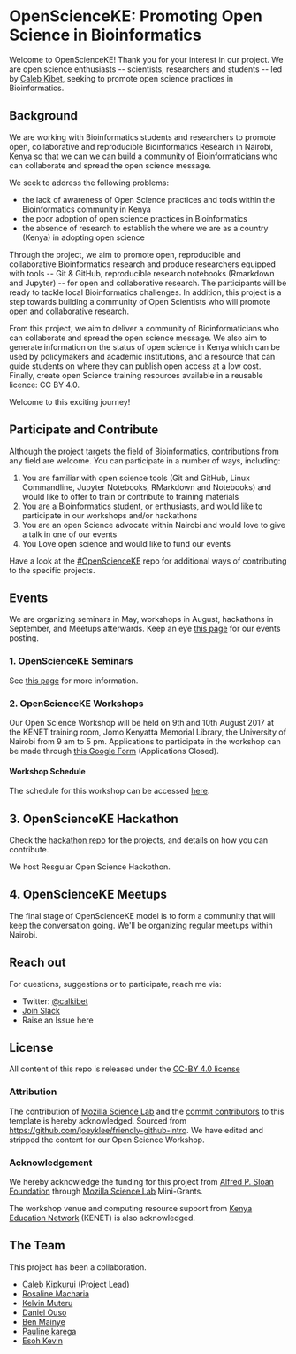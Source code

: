 # OpenScienceKE: Promoting Open Science in Bioinformatics
Welcome to OpenScienceKE! Thank you for your interest in our project. We are open science enthusiasts -- scientists, researchers and students -- led by [Caleb Kibet](https://github.com/kipkurui), seeking to promote open science practices in Bioinformatics. 

## Background
 We are working with Bioinformatics students and researchers to promote open, collaborative and reproducible Bioinformatics Research in Nairobi, Kenya so that we can we can build a community of Bioinformaticians who can collaborate and spread the open science message. 
 
We seek to address the following problems:
- the lack of awareness of Open Science practices and tools within the Bioinformatics community in Kenya
- the poor adoption of open science practices in Bioinformatics
- the absence of research to establish the where we are as a country (Kenya) in adopting open science

Through the project, we aim to promote open, reproducible and collaborative Bioinformatics research and produce researchers equipped with tools -- Git & GitHub, reproducible research notebooks (Rmarkdown and Jupyter) -- for open and collaborative research. The participants will be ready to tackle local Bioinformatics challenges. In addition, this project is a step towards building a community of Open Scientists who will promote open and collaborative research.

From this project, we aim to deliver a community of Bioinformaticians who can collaborate and spread the open science message. We also aim to generate information on the status of open science in Kenya which can be used by policymakers and academic institutions, and a resource that can guide students on where they can publish open access at a low cost. Finally, create open Science training resources available in a reusable licence: CC BY 4.0. 

Welcome to this exciting journey!

## Participate and Contribute
Although the project targets the field of Bioinformatics, contributions from any field are welcome. You can participate in a number of ways, including:
1. You are familiar with open science tools (Git and GitHub, Linux Commandline, Jupyter Notebooks, RMarkdown and Notebooks) and would like to offer to train or contribute to training materials
2. You are a Bioinformatics student, or enthusiasts, and would like to participate in our workshops and/or hackathons
3. You are an open Science advocate within Nairobi and would love to give a talk in one of our events
4. You Love open science and would like to fund our events

Have a look at the [#OpenScienceKE](https://github.com/BioinfoNet/OpenScienceKEHackathon) repo for additional ways of contributing to the specific projects. 

## Events
We are organizing seminars in May, workshops in August, hackathons in September, and Meetups afterwards. Keep an eye [this page](https://kipkurui.github.io/studyGroup/) for our events posting. 

### 1. OpenScienceKE Seminars
See [this page](./OpenScienceSeminar.md) for more information.

### 2. OpenScienceKE Workshops
Our Open Science Workshop will be held on 9th and 10th August 2017 at the KENET training room, Jomo Kenyatta Memorial Library, the University of Nairobi from 9 am to 5 pm. Applications to participate in the workshop can be made through [this Google Form](https://goo.gl/forms/s3aik3R6Uy0dannd2) (Applications Closed). 



#### Workshop Schedule
The schedule for this workshop can be accessed [here](./schedule.md).

## 3. OpenScienceKE Hackathon

Check the [hackathon repo](https://github.com/BioinfoNet/OpenScienceKEHackathon) for the projects, and details on how you can contribute.

We host Resgular Open Science Hackothon.

## 4. OpenScienceKE Meetups
The final stage of OpenScienceKE model is to form a community that will keep the conversation going. We'll be organizing regular meetups within Nairobi. 

## Reach out
For questions, suggestions or to participate, reach me via:
- Twitter: [@calkibet](https://twitter.com/calkibet)
- [Join Slack](https://join.slack.com/t/openscienceke/shared_invite/zt-13i5ivb9e-jPpF0ey3fSDN_E_jg5lgfQ)
- Raise an Issue here

## License
All content of this repo is released under the [CC-BY 4.0 license](https://creativecommons.org/licenses/by/4.0/legalcode)

### Attribution
The contribution of [Mozilla Science Lab](https://science.mozilla.org/) and the [commit contributors](https://github.com/BioinfoNet/OpenScienceKE/graphs/contributors) to this template is hereby acknowledged. Sourced from https://github.com/joeyklee/friendly-github-intro. We have edited and stripped the content for our Open Science Workshop. 

### Acknowledgement
We hereby acknowledge the funding for this project from [Alfred  P. Sloan Foundation](https://sloan.org/) through [Mozilla Science Lab](https://science.mozilla.org/) Mini-Grants.

The workshop venue and computing resource support from [Kenya Education Network](https://www.kenet.or.ke/) (KENET) is also acknowledged. 

## The Team
This project has been a collaboration. 
- [Caleb Kipkurui](https://github.com/kipkurui) (Project Lead)
- [Rosaline Macharia](https://github.com/rosamach)
- [Kelvin Muteru](https://github.com/kmut2030)
- [Daniel Ouso](https://github.com/ousodaniel)
- [Ben Mainye](https://github.com/Shuyib)
- [Pauline karega](https://github.com/karegapauline)
- [Esoh Kevin](https://github.com/esohkevin)
